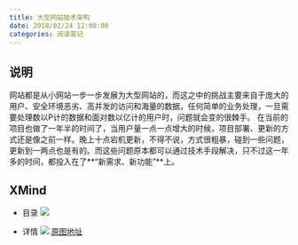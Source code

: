 ```yaml
---
title: 大型网站技术架构
date: 2018/02/24 12:00:00
categories: 阅读笔记
---
```


## 说明
网站都是从小网站一步一步发展为大型网站的，而这之中的挑战主要来自于庞大的用户、安全环境恶劣、高并发的访问和海量的数据，任何简单的业务处理，一旦需要处理数以P计的数据和面对数以亿计的用户时，问题就会变的很棘手。
在当前的项目也做了一年半的时间了，当用户量一点一点增大的时候，项目部署、更新的方式还是像之前一样。晚上十点宕机更新，不得不说，方式很粗暴，碰到一些问题，更新到一两点也是有的。而这些问题原本都可以通过技术手段解决，只不过这一年多的时间，都投入在了**“新需求、新功能”**上。

## XMind
- 目录
![](https://img.ryoma.top/XMind/%E5%A4%A7%E5%9E%8B%E7%BD%91%E7%AB%99%E6%8A%80%E6%9C%AF%E6%9E%B6%E6%9E%84/0.png)
<!-- more -->

- 详情
![](https://img.ryoma.top/XMind/%E5%A4%A7%E5%9E%8B%E7%BD%91%E7%AB%99%E6%8A%80%E6%9C%AF%E6%9E%B6%E6%9E%84/1.png)
[原图地址](https://img.ryoma.top/XMind/%E5%A4%A7%E5%9E%8B%E7%BD%91%E7%AB%99%E6%8A%80%E6%9C%AF%E6%9E%B6%E6%9E%84/2.svg)